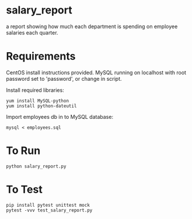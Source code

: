 # salary_report
a report showing how much each department is spending on employee salaries each quarter.

# Requirements
CentOS install instructions provided.
MySQL running on localhost with root password set to 'password', or change in script.

Install required libraries:
    
    yum install MySQL-python
    yum install python-dateutil

Import employees db in to MySQL database:
    
    mysql < employees.sql

# To Run
    python salary_report.py

# To Test
    pip install pytest unittest mock
    pytest -vvv test_salary_report.py 
